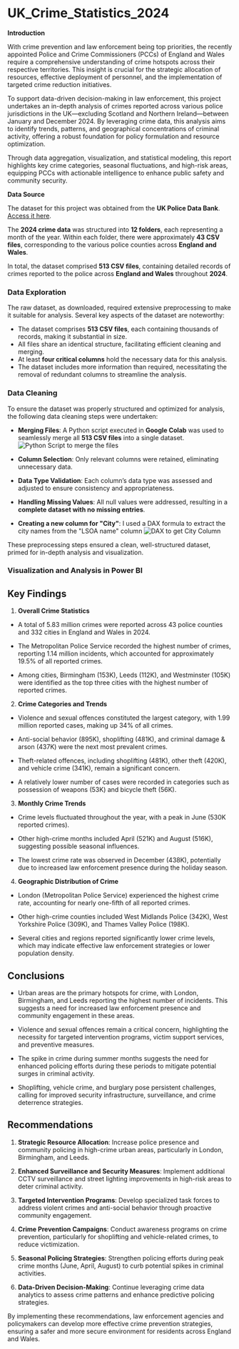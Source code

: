 # UK_Crime_Statistics_2024

**Introduction**  

With crime prevention and law enforcement being top priorities, the recently appointed Police and Crime Commissioners (PCCs) of England and Wales require a comprehensive understanding of crime hotspots across their respective territories. This insight is crucial for the strategic allocation of resources, effective deployment of personnel, and the implementation of targeted crime reduction initiatives.  

To support data-driven decision-making in law enforcement, this project undertakes an in-depth analysis of crimes reported across various police jurisdictions in the UK—excluding Scotland and Northern Ireland—between January and December 2024. By leveraging crime data, this analysis aims to identify trends, patterns, and geographical concentrations of criminal activity, offering a robust foundation for policy formulation and resource optimization.  

Through data aggregation, visualization, and statistical modeling, this report highlights key crime categories, seasonal fluctuations, and high-risk areas, equipping PCCs with actionable intelligence to enhance public safety and community security.

**Data Source**

The dataset for this project was obtained from the **UK Police Data Bank**. [Access it here](https://data.police.uk/data/).  

The **2024 crime data** was structured into **12 folders**, each representing a month of the year. Within each folder, there were approximately **43 CSV files**, corresponding to the various police counties across **England and Wales**.  

In total, the dataset comprised **513 CSV files**, containing detailed records of crimes reported to the police across **England and Wales** throughout **2024**.

### **Data Exploration**  

The raw dataset, as downloaded, required extensive preprocessing to make it suitable for analysis. Several key aspects of the dataset are noteworthy:  

- The dataset comprises **513 CSV files**, each containing thousands of records, making it substantial in size.  
- All files share an identical structure, facilitating efficient cleaning and merging.  
- At least **four critical columns** hold the necessary data for this analysis.  
- The dataset includes more information than required, necessitating the removal of redundant columns to streamline the analysis.  

### **Data Cleaning**  

To ensure the dataset was properly structured and optimized for analysis, the following data cleaning steps were undertaken:  

- **Merging Files**: A Python script executed in **Google Colab** was used to seamlessly merge all **513 CSV files** into a single dataset.
![Python Script to merge the files](https://github.com/user-attachments/assets/bc0693ae-5f41-4b9e-9143-4f6b28d2dbfb)

- **Column Selection**: Only relevant columns were retained, eliminating unnecessary data.  
- **Data Type Validation**: Each column’s data type was assessed and adjusted to ensure consistency and appropriateness.  
- **Handling Missing Values**: All null values were addressed, resulting in a **complete dataset with no missing entries**.
- **Creating a new column for "City"**: I used a DAX formula to extract the city names from the "LSOA name" column
![DAX to get City Column](https://github.com/user-attachments/assets/ffad8441-ceca-4ad7-bc7d-08d59c91478f)

These preprocessing steps ensured a clean, well-structured dataset, primed for in-depth analysis and visualization.

### **Visualization and Analysis in Power BI**

## **Key Findings**

1. **Overall Crime Statistics**

- A total of 5.83 million crimes were reported across 43 police counties and 332 cities in England and Wales in 2024.

- The Metropolitan Police Service recorded the highest number of crimes, reporting 1.14 million incidents, which accounted for approximately 19.5% of all reported crimes.

- Among cities, Birmingham (153K), Leeds (112K), and Westminster (105K) were identified as the top three cities with the highest number of reported crimes.

2. **Crime Categories and Trends**

- Violence and sexual offences constituted the largest category, with 1.99 million reported cases, making up 34% of all crimes.

- Anti-social behavior (895K), shoplifting (481K), and criminal damage & arson (437K) were the next most prevalent crimes.

- Theft-related offences, including shoplifting (481K), other theft (420K), and vehicle crime (341K), remain a significant concern.

- A relatively lower number of cases were recorded in categories such as possession of weapons (53K) and bicycle theft (56K).

3. **Monthly Crime Trends**

- Crime levels fluctuated throughout the year, with a peak in June (530K reported crimes).

- Other high-crime months included April (521K) and August (516K), suggesting possible seasonal influences.

- The lowest crime rate was observed in December (438K), potentially due to increased law enforcement presence during the holiday season.

4. **Geographic Distribution of Crime**

- London (Metropolitan Police Service) experienced the highest crime rate, accounting for nearly one-fifth of all reported crimes.

- Other high-crime counties included West Midlands Police (342K), West Yorkshire Police (309K), and Thames Valley Police (198K).

- Several cities and regions reported significantly lower crime levels, which may indicate effective law enforcement strategies or lower population density.

## **Conclusions**

- Urban areas are the primary hotspots for crime, with London, Birmingham, and Leeds reporting the highest number of incidents. This suggests a need for increased law enforcement presence and community engagement in these areas.

- Violence and sexual offences remain a critical concern, highlighting the necessity for targeted intervention programs, victim support services, and preventive measures.

- The spike in crime during summer months suggests the need for enhanced policing efforts during these periods to mitigate potential surges in criminal activity.

- Shoplifting, vehicle crime, and burglary pose persistent challenges, calling for improved security infrastructure, surveillance, and crime deterrence strategies.

## **Recommendations**

1. **Strategic Resource Allocation**: Increase police presence and community policing in high-crime urban areas, particularly in London, Birmingham, and Leeds.

2. **Enhanced Surveillance and Security Measures**: Implement additional CCTV surveillance and street lighting improvements in high-risk areas to deter criminal activity.

3. **Targeted Intervention Programs**: Develop specialized task forces to address violent crimes and anti-social behavior through proactive community engagement.

4. **Crime Prevention Campaigns**: Conduct awareness programs on crime prevention, particularly for shoplifting and vehicle-related crimes, to reduce victimization.

5. **Seasonal Policing Strategies**: Strengthen policing efforts during peak crime months (June, April, August) to curb potential spikes in criminal activities.

6. **Data-Driven Decision-Making**: Continue leveraging crime data analytics to assess crime patterns and enhance predictive policing strategies.

By implementing these recommendations, law enforcement agencies and policymakers can develop more effective crime prevention strategies, ensuring a safer and more secure environment for residents across England and Wales.
